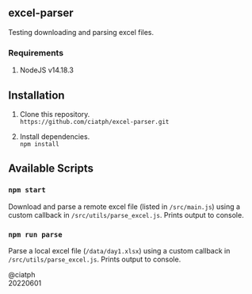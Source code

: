 ## excel-parser

Testing downloading and parsing excel files.

### Requirements

1. NodeJS v14.18.3

## Installation

1. Clone this repository.  
`https://github.com/ciatph/excel-parser.git`

2. Install dependencies.  
`npm install`

## Available Scripts

### `npm start`

Download and parse a remote excel file (listed in `/src/main.js`) using a custom callback in `/src/utils/parse_excel.js`. Prints output to console.

### `npm run parse`

Parse a local excel file (`/data/day1.xlsx`) using a custom callback in `/src/utils/parse_excel.js`. Prints output to console.

@ciatph  
20220601
